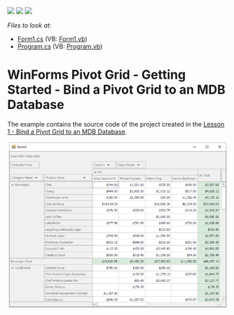 <!-- default badges list -->
![](https://img.shields.io/endpoint?url=https://codecentral.devexpress.com/api/v1/VersionRange/128582827/22.1.7%2B)
[![](https://img.shields.io/badge/Open_in_DevExpress_Support_Center-FF7200?style=flat-square&logo=DevExpress&logoColor=white)](https://supportcenter.devexpress.com/ticket/details/T540530)
[![](https://img.shields.io/badge/📖_How_to_use_DevExpress_Examples-e9f6fc?style=flat-square)](https://docs.devexpress.com/GeneralInformation/403183)
<!-- default badges end -->
<!-- default file list -->
*Files to look at*:

* [Form1.cs](./CS/WinPivot_GettingStarted/Form1.cs) (VB: [Form1.vb](./VB/WinPivot_GettingStarted/Form1.vb))
* [Program.cs](./CS/WinPivot_GettingStarted/Program.cs) (VB: [Program.vb](./VB/WinPivot_GettingStarted/Program.vb))
<!-- default file list end -->

# WinForms Pivot Grid - Getting Started - Bind a Pivot Grid to an MDB Database


The example contains the source code of the project created in the [Lesson 1 - Bind a Pivot Grid to an MDB Database](https://docs.devexpress.com/WindowsForms/12005).

![](/images/screenshot.png)


